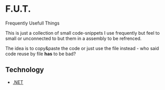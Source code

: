 # F.U.T.
Frequently Usefull Things

This is just a collection of small code-snippets I use frequently but feel to small or unconnected to but them in a assembly to be refrenced.

The idea is to copy&paste the code or just use the file instead - who said code reuse by file **has** to be bad?

## Technology

- [.NET]()
